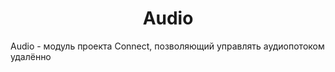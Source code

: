 <h1 align="center">Audio</h1>

<p align="left">Audio - модуль проекта Connect, позволяющий управлять аудиопотоком удалённо</p>
